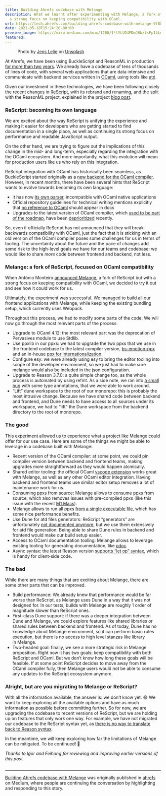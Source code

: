 ```yaml
---
title: Building Ahrefs codebase with Melange
description: What we learnt after experimenting with Melange, a fork of ReScript with
  a strong focus on keeping compatibility with OCaml.
url: https://tech.ahrefs.com/building-ahrefs-codebase-with-melange-9f881f6d022b?source=rss----303662d88bae--ocaml
date: 2021-05-18T15:24:20-00:00
preview_image: https://miro.medium.com/max/1200/1*tYLUO4FDmJ6bzlsPp14LdQ.jpeg
featured:
---
```


<figure><img src="https://cdn-images-1.medium.com/max/1024/1*tYLUO4FDmJ6bzlsPp14LdQ.jpeg" alt=""/><figcaption>Photo by <a href="https://unsplash.com/@madebyjens?utm_source=unsplash&amp;utm_medium=referral&amp;utm_content=creditCopyText">Jens Lelie</a> on&nbsp;<a href="https://unsplash.com/s/photos/fork-road?utm_source=unsplash&amp;utm_medium=referral&amp;utm_content=creditCopyText">Unsplash</a></figcaption></figure><p>At Ahrefs, we have been using BuckleScript and ReasonML in production <a href="https://tech.ahrefs.com/one-and-a-half-years-of-reasonml-in-production-2250cf5ba63b">for more than two years</a>. We already have a codebase of tens of thousands of lines of code, with several web applications that are data intensive and communicate with backend services written in <a href="http://ocaml.org/">OCaml</a>, using tools like&nbsp;<a href="https://github.com/ahrefs/atd">atd</a>.</p><p>Given our investment in these technologies, we have been following closely the recent changes in <a href="https://rescript-lang.org/">ReScript</a>, with its rebrand and renaming, and the split with the ReasonML project, explained in the project <a href="https://rescript-lang.org/blog/bucklescript-is-rebranding">blog&nbsp;post</a>.</p><h3>ReScript: becoming its own&nbsp;language</h3><p>We are excited about the way ReScript is unifying the experience and making it easier for developers who are getting started to find documentation in a single place, as well as continuing its strong focus on performance and readable JavaScript output.</p><p>On the other hand, we are trying to figure out the implications of this change in the mid- and long-term, especially regarding the integration with the OCaml ecosystem. And more importantly, what this evolution will mean for production users like us who rely on this integration.</p><p>ReScript integration with OCaml has historically been seamless, as BuckleScript started originally as a <a href="https://www.reddit.com/r/ocaml/comments/4enok3/bloombergbucklescript_a_back_end_for_the_ocaml/">new backend for the OCaml compiler</a>. However, in recent months, there have been several hints that ReScript wants to evolve towards becoming its own language:</p><ul><li>It has now <a href="https://github.com/rescript-lang/syntax">its own parser</a>, incompatible with OCaml native applications</li><li>Official repository guidelines for technical writing mentions explicitly that <a href="https://github.com/rescript-association/rescript-lang.org/blob/master/CONTRIBUTING.md#technical-writing-documentation">no reference to OCaml</a> should appear in&nbsp;docs</li><li>Upgrades to the latest version of OCaml compiler, which <a href="https://web.archive.org/web/20210208054855if_/https://github.com/rescript-lang/rescript-compiler/wiki">used to be part of the roadmap</a>, have been <a href="https://forum.rescript-lang.org/t/some-thoughts-on-community-building/1474">deprioritized</a> recently.</li></ul><p>So, even if officially ReScript has not announced that they will break backwards compatibility with OCaml, just the fact that it is sticking with an old version of the OCaml compiler poses some challenges for us in terms of tooling. The uncertainty about the future and the pace of changes add some risk to the high-level goals we have for our teams and codebase: we would like to share <em>more</em> code between frontend and backend, not&nbsp;less.</p><h3>Melange: a fork of ReScript, focused on OCaml compatibility</h3><p>When Ant&oacute;nio Monteiro <a href="https://anmonteiro.com/2021/03/on-ocaml-and-the-js-platform/">announced Melange</a>, a fork of ReScript but with a strong focus on keeping compatibility with OCaml, we decided to try it out and see how it could work for&nbsp;us.</p><p>Ultimately, the experiment was successful. We managed to build all our frontend applications with Melange, while keeping the existing bundling setup, which currently uses&nbsp;Webpack.</p><p>Throughout this process, we had to modify some parts of the code. We will now go through the most relevant parts of the&nbsp;process:</p><ul><li>Upgrade to OCaml 4.12: the most relevant part was the deprecation of Pervasives module to use&nbsp;Stdlib.</li><li>Use ppxlib in our ppxs: we had to upgrade the two ppxs that we use in the frontend codebase to the latest compiler version, <a href="https://github.com/ahrefs/bs-emotion/compare/master...jchavarri:ocaml4.12-ppxlib">bs-emotion-ppx</a> and an in-house <a href="https://github.com/ahrefs/bs-react-intl-ppx">ppx for internationalization</a>.</li><li>Configure esy: we were already using esy to bring the editor tooling into scope of the developer environment, so we just had to make sure melange would also be included in the json configuration.</li><li>Upgrade to Reason 3.7.0: a quite simple change too, as the whole process is automated by using refmt. As a side note, we ran into <a href="https://github.com/reasonml/reason/issues/2636">a small bug</a> with some type annotations, that we were able to work&nbsp;around.</li><li>&ldquo;Lift&rdquo; dune workspace to the root of our monorepo: this is probably the most intrusive change. Because we have shared code between backend and frontend, and Dune needs to have access to all sources under its workspace, we had to &ldquo;lift&rdquo; the Dune workspace from the backend directory to the root of monorepo.</li></ul><h3>The good</h3><p>This experiment allowed us to experience what a project like Melange could offer for our use case. Here are some of the things we might be able to leverage in a codebase built with&nbsp;Melange:</p><ul><li>Recent version of the OCaml compiler: at some point, we could pin compiler version between backend and frontend teams, making upgrades more straightforward as they would happen atomically.</li><li>Shared editor tooling: the official OCaml <a href="https://github.com/ocamllabs/vscode-ocaml-platform">vscode extension</a> works great with Melange, as well as any other OCaml editor integration. Having backend and frontend teams use similar editor setup removes a lot of maintenance work for&nbsp;us.</li><li>Consuming ppxs from source: Melange allows to consume ppxs from source, which also removes issues with pre-compiled ppxs (like this issue with the recent <a href="https://github.com/ahrefs/bs-emotion/issues/53">M1&nbsp;Macs</a>).</li><li>Melange allows to run all ppxs <a href="https://github.com/melange-re/melange/pull/171">from a single executable file</a>, which has some nice performance benefits.</li><li>Use Dune for atd files generators: ReScript &ldquo;generators&rdquo; are unfortunately <a href="https://web.archive.org/web/20200710044513if_/https://reasonml.org/docs/reason-compiler/latest/build-advanced">not documented anymore</a>, but we use them extensively for atd file generation. Being able to share Dune rules in backend and frontend would make our build setup&nbsp;easier.</li><li>Access to OCaml documentation tooling: Melange allows to leverage existing tooling for generating documentation, like&nbsp;<a href="https://github.com/ocaml/odoc/">odoc</a>.</li><li>Async syntax: the latest Reason version <a href="https://github.com/reasonml/reason/pull/2487">supports &ldquo;let op&rdquo; syntax</a>, which is handy for client-side code.</li></ul><h3>The bad</h3><p>While there are many things that are exciting about Melange, there are some other parts that can be improved.</p><ul><li>Build performance: We already knew that performance would be far worse than ReScript, as Melange uses Dune in a way that it was not designed for. In our tests, builds with Melange are roughly 1 order of magnitude slower than ReScript&nbsp;ones.</li><li>First-class Dune support: if there was a deeper integration between Dune and Melange, we could explore features like shared libraries or shared rules between backend and frontend. As of today, Dune has no knowledge about Melange environment, so it can perform basic rules execution, but there is no access to high level stanzas like library in&nbsp;Melange.</li><li>Two-headed goal: finally, we see a more strategic risk in Melange proposition. Right now it has two goals: keep compatibility with both ReScript and OCaml. But we don&rsquo;t know how long these goals will be feasible. If at some point ReScript decides to move away from the OCaml compiler fully, then Melange users would not be able to consume any updates to the ReScript ecosystem anymore.</li></ul><h3>Alright, but are you migrating to Melange or ReScript?</h3><p>With all the information available, the answer is: we don&rsquo;t know yet. &#128516; We want to keep exploring all the available options and have as much information as possible before committing further. So for now, we are upgrading the codebase to recent versions of ReScript, but we are holding up on features that only work one way. For example, we have not migrated our codebase to the ReScript syntax yet, as <a href="https://github.com/rescript-lang/syntax/issues/405">there is no way to translate back to Reason&nbsp;syntax</a>.</p><p>In the meantime, we will keep exploring how far the limitations of Melange can be mitigated. To be continued! &#128640;</p><p><em>Thanks to Igor and Feihong for reviewing and improving earlier versions of this&nbsp;post.</em></p><img src="https://medium.com/_/stat?event=post.clientViewed&amp;referrerSource=full_rss&amp;postId=9f881f6d022b" width="1" height="1" alt=""/><hr/><p><a href="https://tech.ahrefs.com/building-ahrefs-codebase-with-melange-9f881f6d022b">Building Ahrefs codebase with Melange</a> was originally published in <a href="https://tech.ahrefs.com">ahrefs</a> on Medium, where people are continuing the conversation by highlighting and responding to this story.</p>
